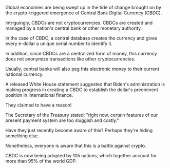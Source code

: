 Global economies are being swept up in the tide of change brought on by the crypto-triggered emergence of Central Bank Digital Currency (CBDC).

Intriguingly, CBDCs are not cryptocurrencies. CBDCs are created and managed by a nation's central bank or other monetary authority.

In the case of CBDC, a central database creates the currency and gives every e-dollar a unique serial number to identify it.

In addition, since CBDCs are a centralized form of money, this currency does not anonymize transactions like other cryptocurrencies.

Usually, central banks will also peg this electronic money to their current national currency.

A released White House statement suggested that Biden's administration is making progress in creating a CBDC to establish the dollar's preeminent position in 
international finance.

They claimed to have a reason!

The Secretary of the Treasury stated: "right now, certain features of our present payment system are too sluggish and costly."

Have they just recently become aware of this? Perhaps they're hiding something else.

Nonetheless, everyone is aware that this is a battle against crypto.

CBDC is now being adopted by 105 nations, which together account for more than 95% of the world GDP.
